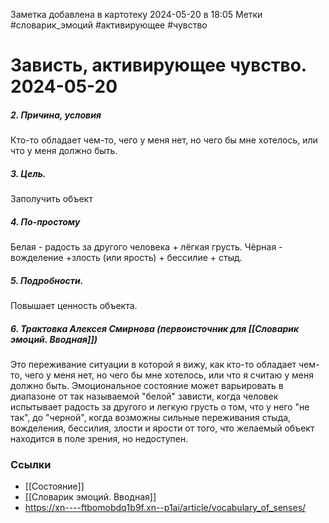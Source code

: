 Заметка добавлена в картотеку 2024-05-20 в 18:05
Метки #словарик_эмоций #активирующее #чувство 

#  Зависть, активирующее чувство. 2024-05-20

##### 2. Причина, условия
Кто-то обладает чем-то, чего у меня нет, но чего бы мне хотелось, или что у меня должно быть.
##### 3. Цель.
Заполучить объект
##### 4. По-простому
Белая - радость за другого человека + лёгкая грусть.
Чёрная - вожделение +злость (или ярость) + бессилие + стыд.
##### 5. Подробности.
Повышает ценность объекта.
##### 6. Трактовка Алексея Смирнова (первоисточник для [[Словарик эмоций. Вводная]])
Это переживание ситуации в которой я вижу, как кто-то обладает чем-то, чего у меня нет, но чего бы мне хотелось, или что я считаю у меня должно быть. Эмоциональное состояние может варьировать в диапазоне от так называемой "белой" зависти, когда человек испытывает радость за другого и легкую грусть о том, что у него "не так", до "черной", когда возможны сильные переживания стыда, вожделения, бессилия, злости и ярости от того, что желаемый объект находится в поле зрения, но недоступен.


### Ссылки
- [[Состояние]]
- [[Словарик эмоций. Вводная]]
- https://xn----ftbomobdq1b9f.xn--p1ai/article/vocabulary_of_senses/




